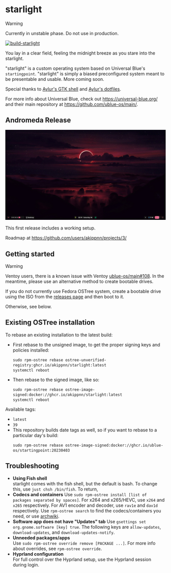 # starlight

> [!warning]
> Currently in unstable phase. Do not use in production.

[![build-starlight](https://github.com/akippnn/starlight/actions/workflows/build.yml/badge.svg)](https://github.com/ublue-os/startingpoint/actions/workflows/build.yml)

You lay in a clear field, feeling the midnight breeze as you stare into the starlight.

"starlight" is a custom operating system based on Universal Blue's `startingpoint`. "starlight" is simply a biased preconfigured system meant to be presentable and usable. More coming soon.

Special thanks to [Aylur's GTK shell](https://github.com/Aylur/ags) and [Aylur's dotfiles](https://github.com/Aylur/dotfiles).

For more info about Universal Blue, check out <https://universal-blue.org/> and their main repository at <https://github.com/ublue-os/main/>.

## Andromeda Release

![](assets/image.png)

This first release includes a working setup.

Roadmap at https://github.com/users/akippnn/projects/3/

## Getting started

> [!warning]
> Ventoy users, there is a known issue with Ventoy [ublue-os/main#108](https://github.com/ublue-os/main/issues/108). In the meantime, please use an alternative method to create bootable drives.


If you do not currently use Fedora OSTree system, create a bootable drive using the ISO from the [releases page](https://github.com/akippnn/starlight/releases) and then boot to it.

Otherwise, see below.

## Existing OSTree installation

To rebase an existing installation to the latest build:

- First rebase to the unsigned image, to get the proper signing keys and policies installed:
  ```
  sudo rpm-ostree rebase ostree-unverified-registry:ghcr.io/akippnn/starlight:latest
  systemctl reboot
  ```

- Then rebase to the signed image, like so:
  ```
  sudo rpm-ostree rebase ostree-image-signed:docker://ghcr.io/akippnn/starlight:latest
  systemctl reboot
  ```

Available tags:
- `latest`
- `39`
- This repository builds date tags as well, so if you want to rebase to a particular day's build:
  ```
  sudo rpm-ostree rebase ostree-image-signed:docker://ghcr.io/ublue-os/startingpoint:20230403
  ```

## Troubleshooting

- **Using Fish shell**  
  starlight comes with the fish shell, but the default is bash. To change this, use `just chsh /bin/fish`. To return, 
- **Codecs and containers**
  Use `sudo rpm-ostree install [list of packages separated by spaces]`. For x264 and x265/HEVC, use `x264` and `x265` respectively. For AV1 encoder and decoder, use `rav1e` and `dav1d` respectively. Use `rpm-ostree search` to find the codecs/containers you need, or use [archwiki](https://wiki.archlinux.org/title/Codecs_and_containers).
- **Software app does not have "Updates" tab**
  Use `gsettings set org.gnome.software [key] true`. The following keys are `allow-updates`, `download-updates`, and `download-updates-notify`.
- **Unneeded packages/apps**  
  Use `sudo rpm-ostree override remove [PACKAGE ...]`. For more info about overrides, see `rpm-ostree override`.
- **Hyprland configuration**  
  For full control over the Hyprland setup, use the Hyprland session during login.
  
